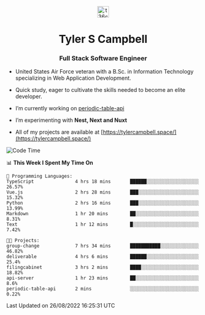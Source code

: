 <p align="center">
<a href="https://www.linkedin.com/in/t36campbell" target="blank"><img align="center" src="https://ik.imagekit.io/t36campbell/Portfolio/linkedin.png.original_m8bbGgPh6.png" alt="t36campbell" height="30" width="30" /></a>
</p>
<h1 align="center">Tyler S Campbell</h1>
<h3 align="center">Full Stack Software Engineer</h3>

* United States Air Force veteran with a B.Sc. in Information Technology specializing in Web Application Development. 

* Quick study, eager to cultivate the skills needed to become an elite developer.

* I’m currently working on [periodic-table-api](https://github.com/t36campbell/periodic-table-api)

* I’m experimenting with **Nest, Next and Nuxt**

* All of my projects are available at [https://tylercampbell.space/](https://tylercampbell.space/)

<!--START_SECTION:waka-->
![Code Time](http://img.shields.io/badge/Code%20Time-1%2C758%20hrs%2027%20mins-blue)

📊 **This Week I Spent My Time On** 

```text
💬 Programming Languages: 
TypeScript               4 hrs 18 mins       ██████░░░░░░░░░░░░░░░░░░░   26.57% 
Vue.js                   2 hrs 28 mins       ███░░░░░░░░░░░░░░░░░░░░░░   15.32% 
Python                   2 hrs 16 mins       ███░░░░░░░░░░░░░░░░░░░░░░   13.99% 
Markdown                 1 hr 20 mins        ██░░░░░░░░░░░░░░░░░░░░░░░   8.31% 
Text                     1 hr 12 mins        █░░░░░░░░░░░░░░░░░░░░░░░░   7.42%

🐱‍💻 Projects: 
group-change             7 hrs 34 mins       ███████████░░░░░░░░░░░░░░   46.82% 
deliverable              4 hrs 6 mins        ██████░░░░░░░░░░░░░░░░░░░   25.4% 
filingcabinet            3 hrs 2 mins        ████░░░░░░░░░░░░░░░░░░░░░   18.82% 
api-server               1 hr 23 mins        ██░░░░░░░░░░░░░░░░░░░░░░░   8.6% 
periodic-table-api       2 mins              ░░░░░░░░░░░░░░░░░░░░░░░░░   0.22%

```


 Last Updated on 26/08/2022 16:25:31 UTC
<!--END_SECTION:waka-->
